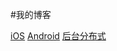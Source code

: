 #我的博客

[iOS](https://github.com/maybehyc/huyc.github.io/tree/master/mybk/iOS)
[Android](https://github.com/maybehyc/huyc.github.io/tree/master/mybk/Android)
[后台分布式](https://github.com/maybehyc/huyc.github.io/tree/master/mybk/JAVAEE)
